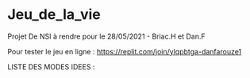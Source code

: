 # Jeu_de_la_vie
Projet De NSI à rendre pour le 28/05/2021 - Briac.H et Dan.F

Pour tester le jeu en ligne : https://replit.com/join/ylqpbtga-danfarouze1

LISTE DES MODES IDEES :

